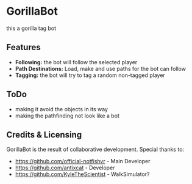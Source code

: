 # GorillaBot
this a gorilla tag bot

## Features

- **Following:** the bot will follow the selected player
- **Path Destinations:** Load, make and use paths for the bot can follow
- **Tagging:** the bot will try to tag a random non-tagged player

## ToDo

- making it avoid the objects in its way
- making the pathfinding not look like a bot

## Credits & Licensing

GorillaBot is the result of collaborative development. Special thanks to:
- https://github.com/official-notfishvr - Main Developer
- https://github.com/antixcat           - Developer
- https://github.com/KyleTheScientist   - WalkSimulator?
